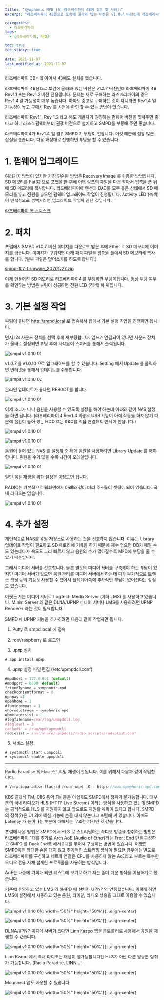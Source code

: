 ```yaml
---
title:  "Symphonic MPD [6] 라즈베리파이 4B에 설치 및 사용기"
excerpt: "라즈베리파이 4B용으로 포럼에 올라와 있는 버전은 v1.0.7 버전인데 라즈베리파이 4B Rev1.1 또는 Rev1.2 버전 전용입니다. 문제는 새로 구매하는 라즈베리파이의 경우 Rev1.4 일 가능성이 매우 높습니다."

categories:
  - 라즈베리파이
tags:
  - [라즈베리파이, MPD]

toc: true
toc_sticky: true
 
date: 2021-11-07
last_modified_at: 2021-11-07
---
```

라즈베리파이 3B+ 에 이어서 4B에도 설치를 했습니다.​

라즈베리파이 4B용으로 포럼에 올라와 있는 버전은 v1.0.7 버전인데 라즈베리파이 4B Rev1.1 또는 Rev1.2 버전 전용입니다. 문제는 새로 구매하는 라즈베리파이의 경우 Rev1.4 일 가능성이 매우 높습니다. 아마도 중고로 구매하는 것이 아니라면 Rev1.4 일 가능성이 높고 구매시 Rev 를 사전에 확인 할 수 있는 방법이 없습니다.

라즈베리파이 Rev1.1, Rev 1.2 라고 해도 개발자가 권장하는 펌웨어 버전을 맞춰주면 좋다고 하니 라즈4 펌웨어부터 권장 버전으로 설치하고 SMPD를 부팅해 주면 좋습니다. 

라즈베리파이4가 Rev1.4 일 경우 SMPD 가 부팅이 안됩니다. 이것 때문에 정말 많은 삽질을 했습니다. 다음 과정대로 진행하면 부팅을 할 수 있습니다.

# 1. 펌웨어 업그래이드
여러가지 방법이 있지만 가장 단순한 방법은 Recovery Image 를 이용한 방법입니다. SD 메모리를 Fat32 으로 포맷을 한 후에 아래 링크의 파일을 다운 받아서 압축을 푼 뒤에 SD 메모리에 복사합니다. 라즈베리파이에 랜선과 DAC를 모두 뽑은 상태에서 SD 메모리를 넣고 전원을 넣으면 펌웨어 업그래이드 작업이 진행됩니다. Activity LED (녹색)이 반복적으로 깜빡거리면 업그래이드 작업이 끝난 것입니다.

[라즈베리파이 복구 디스크](https://github.com/raspberrypi/rpi-eeprom/releases/download/v2021.04.29-138a1-disk-images/rpi-boot-eeprom-recovery-2021-04-29-vl805-000138a1-sd.zip)

# 2. 패치
포럼에서 SMPD v1.0.7 버전 이미지를 다운로드 받은 후에 Ether 로 SD 메모리에 이미지를 굽습니다. 이미지가 구워지면 아래 패치 파일을 압축을 풀에서 SD 메모리에 복사를 합니다. (일부 파일은 덮어쓰기를 하도록 합니다.)

[smpd-107-firmware_20201227.zip](/assets/downloads/smpd-107-firmware_20201227.zip)

이제 만들어진 SD 메모리로 라즈베리파이4 를 부팅하면 부팅이됩니다. 정상 부팅 여부를 확인하는 방법은 부팅이 성공하면 전원 LED (적색) 이 꺼집니다. 

# 3. 기본 설정 작업
부팅이 끝나면 http://smpd.local 로 접속해서 웹에서 기본 설정 작업을 진행하면 됩니다.

먼저 i2s 사운드 장치를 선택 후에 재부팅합니다. 앰프가 연결되어 있다면 사운드 장치가 올바로 설정되면 부팅 후에 시작음이 스피커를 통해서 출력됩니다.

![smpd v1.0.10 01](/assets/images/smpd-v100-01.png)

v1.0.7 을 v1.0.10 으로 업그래이드를 할 수 있습니다. Setting 에서 Update 를 클릭하면 인터넷을 통해서 업데이트를 수행합니다.   

![smpd v1.0.10 02](/assets/images/smpd-v100-02.png)

온라인 업데이트가 끝나면 REBOOT를 합니다.

![smpd v1.0.10 01](/assets/images/smpd-v100-03.png)

이제 소리가 나니 음원을 사용할 수 있도록 설정을 해야 하는데 아래와 같이 NAS 설정을 하면 됩니다. (라즈베리파이 4 Rev1.4 의경우 USB 기능이 아예 작동을 하지 않기 때문에 음원이 들어 있는 HDD 또는 SSD를 직접 연결해도 인식이 안됩니다.)  

![smpd v1.0.10 01](/assets/images/smpd-v100-04.png)

![smpd v1.0.10 01](/assets/images/smpd-v100-05.png)

음원이 들어 있는 NAS 를 설정해 준 뒤에 음원을 사용하려면 Library Update 를 해야 합니다. 음원을 수가 많을 수록 시간이 오래걸립니다.

![smpd v1.0.10 01](/assets/images/smpd-v100-06.png)

일단 음원 재생을 위한 설정은 이정도면 됩니다.

RADIO는 기본적으로 웹화면에서 아래와 같이 미리 주소들이 셋팅이 되어 있습니다. 국내 라디오는 없습니다.

![smpd v1.0.10 01](/assets/images/smpd-v100-07.png)

# 4. 추가 설정
개인적으로 NAS를 음원 저장소로 사용하는 것을 선호하지 않습니다. 이유는 Library 업데이트 작업이 필요하고 SD 메로리에 기록을 하기 때문에 재수 없으면 DB가 깨질 수도 있는데다가 속도도 그리 빠르지 않고 음원의 수가 많아질수록 MPD에 부담을 줄 수 있기 때문입니다.

그래서 미디어 서버를 선호합니다. 물론 별도의 미디어 서버를 구축해야 하는 부담이 있지만 미디어 서버가 있으면 음원 관리를 미디어 서버에서 하는데 다가 부가적으로 트랜스 코딩 등의 기능도 사용할 수 있어서 플레이어쪽에 추가적인 부담이 없어진다는 장점도 있습니다.

어쨋든 저는 미디어 서버로 Logitech Media Server (이하 LMS) 를 사용하고 있습니다.  Minim Server 와 같은 DLNA/UPNP 미디어 서버나 LMS를 사용하려면 UPNP Renderer 라는 것이 필요합니다.

SMPD 에 UPNP 기능을 추가하려면 다음과 같이 작업하면 됩니다.

1. Putty 로 smpd.local 에 접속

2. root/raspberry 로 로그인

3. upnp 설치
```javascript
# app install upnp
```
4. upnp 설정 파일 편집 (/etc/upmpdcli.conf)
```javascript
#mpdhost = 127.0.0.1 (default)
#mpdport = 6600 (default)
friendlyname = symphonic-mpd
checkcontentformat = 0
upnpav =1
openhome = 1
#lumincompat = 1
ohproductroom = symphonic-mpd
ohmetapersist = 1
#logfilename=/var/log/upmpdcli.log
#loglevel = 3
cachedir = /run/mpd/upmpdcli
radiolist = /usr/share/upmpdcli/radio_scripts/radiolist.conf
```

5. 서비스 설정
```javascript
# systemctl start upmpdcli
# systemctl enable upmpdcli
```
---

Radio Paradise 의 Flac 스트리밍 재생이 안됩니다. 이를 위해서 다음과 같이 작업합니다.
```javascript
# V=radioparadise-flac;cd /run/;wget -O - https://www.symphonic-mpd.com/release/files/$V.tar.gz|tar xzf -;cd $V;./install.sh;cd
```
KBS 클래식 FM, CBS 음악 FM 등은 아쉽게도 SMPD에서 청취가 불가능합니다. 대부분의 국내 라디오가 HLS (HTTP Live Stream) 이라는 방식을 사용하고 있는데 SMPD 는 공식적으로 HLS 를 지원하지 않고 앞으로도 지원할 계획이 없다고 합니다. SMPD 의 정책(?)은 UI 외에 핵심 기능에 손을 대지 않는다고 포럼에 써 있습니다. 아마도 Latency 가 늘어나는 부분에 대해서는 무조건 기각인 것 같습니다.

포럼에 나온 방법은 SMPD에서 HLS 로 스트리밍하는 라디오 방송을 청취하는 방법은 라즈베리파이 1대를 추가로 Arch AoE (Audio of Ether)라는 Front End 단을 구성하고 SMPD 를 Back End로 해서 2대를 묶어서 구성하는 방법이 있습니다. 어쨌든 SMPD쪽은 최대한 손을 대지 않고 추가적인 스트리밍 방식이 필요한 경우에는 별도로 라즈베리파이를 구성하고 네트웍 연결은 CPU를 사용하지 않는 AoE라고 부르는 특수한 오디오 전용 자체 설계한 프로토콜을 사용하는 방식입니다.

AoE는 나중에 기회가 되면 테스트해 보기로 하고 저는 좀더 쉬운 방식을 이용하기로 했습니다.

기존에 운영하고 있는 LMS 와 SMPD 에 설치한 UPNP 와 연동했습니다. 이렇게 하면 LMS에 설정해서 사용하고 있는 음원, 타이달, 라디오 방송을 그대로 이용할 수 있습니다.  

![smpd v1.0.10 01](/assets/images/smpd-v100-08.png){: width="50%" height="50%"}{: .align-center}

![smpd v1.0.10 01](/assets/images/smpd-v100-09.png){: width="50%" height="50%"}{: .align-center}

DLNA/UPNP 미디어 서버가 있다면 Linn Kazoo 앱을 콘트롤러로 사용해서 음원을 재생할 수 있습니다.

![smpd v1.0.10 01](/assets/images/smpd-v100-10.png){: width="50%" height="50%"}{: .align-center}

Linn Kzaoo 에서 국내 라디오는 재생이 불가능합니다만 HLS가 아닌 다른 방송은 청취가 가능합니다. (Radio Paradise, LINN... )

![smpd v1.0.10 01](/assets/images/smpd-v100-11.png){: width="50%" height="50%"}{: .align-center}

Mconnect 앱도 사용할 수 있습니다.

![smpd v1.0.10 01](/assets/images/smpd-v100-12.png){: width="50%" height="50%"}{: .align-center}

